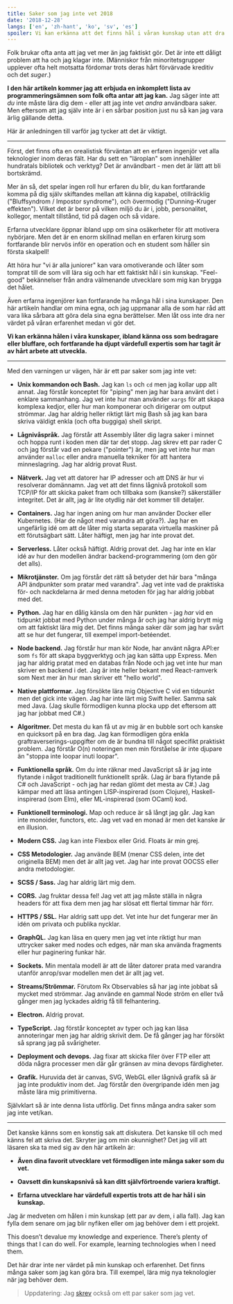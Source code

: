 ```yaml
---
title: Saker som jag inte vet 2018
date: '2018-12-28'
langs: ['en', 'zh-hant', 'ko', 'sv', 'es']
spoiler: Vi kan erkänna att det finns hål i våran kunskap utan att dra ner värdet på vår expertis.
---
```


Folk brukar ofta anta att jag vet mer än jag faktiskt gör. Det är inte ett dåligt problem att ha och jag klagar inte. (Människor från minoritetsgrupper upplever ofta helt motsatta fördomar trots deras hårt förvärvade kreditiv och det *suger*.)

**I den här artikeln kommer jag att erbjuda en inkomplett lista av programmeringsämnen som folk ofta antar att jag kan.** Jag säger inte att *du* inte måste lära dig dem - eller att jag inte vet *andra* användbara saker. Men eftersom att jag själv inte är i en sårbar position just nu så kan jag vara ärlig gällande detta.

Här är anledningen till varför jag tycker att det är viktigt.

---

Först, det finns ofta en orealistisk förväntan att en erfaren ingenjör vet alla teknologier inom deras fält. Har du sett en "läroplan" som innehåller hundratals bibliotek och verktyg? Det är användbart - men det är lätt att bli bortskrämd.

Mer än så, det spelar ingen roll hur erfaren du blir, du kan fortfarande komma på dig själv skiftandes mellan att känna dig kapabel, otillräcklig ("Bluffsyndrom / Impostor syndrome"), och övermodig ("Dunning-Kruger effekten"). Vilket det är beror på vilken miljö du är i, jobb, personalitet, kollegor, mentalt tillstånd, tid på dagen och så vidare.

Erfarna utvecklare öppnar ibland upp om sina osäkerheter för att motivera nybörjare. Men det är en enorm skillnad mellan en erfaren kirurg som fortfarande blir nervös inför en operation och en student som håller sin första skalpell!

Att höra hur "vi är alla juniorer" kan vara omotiverande och låter som tomprat till de som vill lära sig och har ett faktiskt hål i sin kunskap. "Feel-good" bekännelser från andra välmenande utvecklare som mig kan brygga det hålet.

Även erfarna ingenjörer kan fortfarande ha många hål i sina kunskaper. Den här artikeln handlar om mina egna, och jag uppmanar alla de som har råd att vara lika sårbara att göra dela sina egna berättelser. Men låt oss inte dra ner värdet på våran erfarenhet medan vi gör det.

**Vi kan erkänna hålen i våra kunskaper, ibland känna oss som bedragare eller bluffare, och fortfarande ha djupt värdefull expertis som har tagit år av hårt arbete att utveckla.**

---

Med den varningen ur vägen, här är ett par saker som jag inte vet:

* **Unix kommandon och Bash.** Jag kan `ls` och `cd` men jag kollar upp allt annat. Jag förstår konceptet för "piping" men jag har bara använt det i enklare sammanhang. Jag vet inte hur man använder `xargs` för att skapa komplexa kedjor, eller hur man komponerar och dirigerar om output strömmar. Jag har aldrig heller riktigt lärt mig Bash så jag kan bara skriva väldigt enkla (och ofta buggiga) shell skript.

* **Lågnivåspråk.** Jag förstår att Assembly låter dig lagra saker i minnet och hoppa runt i koden men där tar det stopp. Jag skrev ett par rader C och jag förstår vad en pekare ("pointer") är, men jag vet inte hur man använder `malloc` eller andra manuella tekniker för att hantera minneslagring. Jag har aldrig provat Rust.

* **Nätverk.** Jag vet att datorer har IP adresser och att DNS är hur vi resolverar domännamn. Jag vet att det finns lågnivå protokoll som TCP/IP för att skicka paket fram och tillbaka som (kanske?) säkerställer integritet. Det är allt, jag är lite otydlig när det kommer till detaljer.

* **Containers.** Jag har ingen aning om hur man använder Docker eller Kubernetes. (Har de något med varandra att göra?). Jag har en ungefärlig idé om att de låter mig starta separata virtuella maskiner på ett förutsägbart sätt. Låter häftigt, men jag har inte provat det.

* **Serverless.** Låter också häftigt. Aldrig provat det. Jag har inte en klar idé av hur den modellen ändrar backend-programmering (om den gör det alls).

* **Mikrotjänster.** Om jag förstår det rätt så betyder det här bara "många API ändpunkter som pratar med varandra". Jag vet inte vad de praktiska för- och nackdelarna är med denna metoden för jag har aldrig jobbat med det.

* **Python.** Jag har en dålig känsla om den här punkten - jag *har* vid en tidpunkt jobbat med Python under många år och jag har aldrig brytt mig om att faktiskt lära mig det. Det finns många saker där som jag har svårt att se hur det fungerar, till exempel import-betéendet.

* **Node backend.** Jag förstår hur man kör Node, har använt några API:er som `fs` för att skapa byggverktyg och jag kan sätta upp Express. Men jag har aldrig pratat med en databas från Node och jag vet inte hur man skriver en backend i det. Jag är inte heller bekant med React-ramverk som Next mer än hur man skriver ett "hello world".

* **Native plattformar.** Jag försökte lära mig Objective C vid en tidpunkt men det gick inte vägen. Jag har inte lärt mig Swift heller. Samma sak med Java. (Jag skulle förmodligen kunna plocka upp det eftersom att jag har jobbat med C#.)

* **Algoritmer.** Det mesta du kan få ut av mig är en bubble sort och kanske en quicksort på en bra dag. Jag kan förmodligen göra enkla graftraverserings-uppgifter om de är bundna till något specifikt praktiskt problem. Jag förstår O(n) noteringen men min förståelse är inte djupare än "stoppa inte loopar inuti loopar".

* **Funktionella språk.** Om du inte räknar med JavaScript så är jag inte flytande i något traditionellt funktionellt språk. (Jag är bara flytande på C# och JavaScript - och jag har redan glömt det mesta av C#.) Jag kämpar med att läsa antingen LISP-inspirerad (som Clojure), Haskell-inspirerad (som Elm), eller ML-inspirerad (som OCaml) kod.

* **Funktionell terminologi.** Map och reduce är så långt jag går. Jag kan inte monoider, functors, etc. Jag vet vad en monad är men det kanske är en illusion.

* **Modern CSS.** Jag kan inte Flexbox eller Grid. Floats är min grej.

* **CSS Metodologier.** Jag använde BEM (menar CSS delen, inte det originella BEM) men det är allt jag vet. Jag har inte provat OOCSS eller andra metodologier.

* **SCSS / Sass.** Jag har aldrig lärt mig dem.

* **CORS.** Jag fruktar dessa fel! Jag vet att jag måste ställa in några headers för att fixa dem men jag har slösat ett flertal timmar här förr.

* **HTTPS / SSL.** Har aldrig satt upp det. Vet inte hur det fungerar mer än idén om privata och publika nycklar.

* **GraphQL.** Jag kan läsa en query men jag vet inte riktigt hur man uttrycker saker med nodes och edges, när man ska använda fragments eller hur paginering funkar här.

* **Sockets.** Min mentala modell är att de låter datorer prata med varandra utanför anrop/svar modellen men det är allt jag vet.

* **Streams/Strömmar.** Förutom Rx Observables så har jag inte jobbat så mycket med strömmar. Jag använde en gammal Node ström en eller två gånger men jag lyckades aldrig få till felhantering.

* **Electron.** Aldrig provat.

* **TypeScript.** Jag förstår konceptet av typer och jag kan läsa annoteringar men jag har aldrig skrivit dem. De få gånger jag har försökt så sprang jag på svårigheter.

* **Deployment och devops.** Jag fixar att skicka filer över FTP eller att döda några processer men där går gränsen av mina devops färdigheter.

* **Grafik.** Huruvida det är canvas, SVG, WebGL eller lågnivå grafik så är jag inte produktiv inom det. Jag förstår den övergripande idén men jag måste lära mig primitiverna.

Självklart så är inte denna lista utförlig. Det finns många andra saker som jag inte vet/kan.

---

Det kanske känns som en konstig sak att diskutera. Det kanske till och med känns fel att skriva det. Skryter jag om min okunnighet? Det jag vill att läsaren ska ta med sig av den här artikeln är:

* **Även dina favorit utvecklare vet förmodligen inte många saker som du vet.**

* **Oavsett din kunskapsnivå så kan ditt självförtroende variera kraftigt.**

* **Erfarna utvecklare har värdefull expertis trots att de har hål i sin kunskap.**

Jag är medveten om hålen i min kunskap (ett par av dem, i alla fall). Jag kan fylla dem senare om jag blir nyfiken eller om jag behöver dem i ett projekt.

This doesn’t devalue my knowledge and experience. There’s plenty of things that I can do well. For example, learning technologies when I need them.

Det här drar inte ner värdet på min kunskap och erfarenhet. Det finns många saker som jag kan göra bra. Till exempel, lära mig nya teknologier när jag behöver dem.

>Uppdatering: Jag [skrev](/the-elements-of-ui-engineering/) också om ett par saker som jag vet.